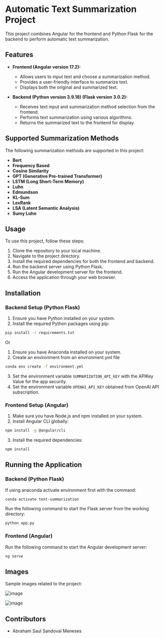 # Automatic Text Summarization Project

This project combines Angular for the frontend and Python Flask for the backend to perform automatic text summarization.

## Features

- **Frontend (Angular version 17.2):**
  - Allows users to input text and choose a summarization method.
  - Provides a user-friendly interface to summarize text.
  - Displays both the original and summarized text.
  
- **Backend (Python version 3.9.18) (Flask version 3.0.2):**
  - Receives text input and summarization method selection from the frontend.
  - Performs text summarization using various algorithms.
  - Returns the summarized text to the frontend for display.

## Supported Summarization Methods

The following summarization methods are supported in this project:

- **Bert**
- **Frequency Based**
- **Cosine Similarity**
- **GPT (Generative Pre-trained Transformer)**
- **LSTM (Long Short-Term Memory)**
- **Luhn**
- **Edmundson**
- **KL-Sum**
- **LexRank**
- **LSA (Latent Semantic Analysis)**
- **Sumy Luhn**


## Usage

To use this project, follow these steps:

1. Clone the repository to your local machine.
2. Navigate to the project directory.
3. Install the required dependencies for both the frontend and backend.
4. Run the backend server using Python Flask.
5. Run the Angular development server for the frontend.
6. Access the application through your web browser.

## Installation

### Backend Setup (Python Flask)

1. Ensure you have Python installed on your system.
2. Install the required Python packages using pip:

```bash
pip install -r requirements.txt
```

Or

1. Ensure you have Anaconda installed on your system.
2. Create an environment from an environment.yml file

```bash
conda env create -f environment.yml
```

3. Set the environment variable `SUMMARIZATION_API_KEY` with the APIKey Value for the app security.
4. Set the environment variable `OPENAI_API_KEY` obtained from OpenAI API subscription. 

### Frontend Setup (Angular)

1. Make sure you have Node.js and npm installed on your system.
2. Install Angular CLI globally:

```bash
npm install -g @angular/cli
```

3. Install the required dependencies:

```bash
npm install
```

## Running the Application

### Backend (Python Flask)

If using anaconda activate environment first with the command:

```bash
conda activate text-summarization
```

Run the following command to start the Flask server from the working directory:

```bash
python app.py
```

### Frontend (Angular)

Run the following command to start the Angular development server:

```bash
ng serve
```


## Images

Sample images related to the project:

![image](https://github.com/xavl369/TextSummarizationApp/assets/31866236/94e2028b-d783-44ca-840c-f0c60adaa020)

![image](https://github.com/xavl369/TextSummarizationApp/assets/31866236/1bd1e81b-6aa4-49a1-ba1f-e4e3a5d9f205)



## Contributors
- Abraham Saul Sandoval Meneses
